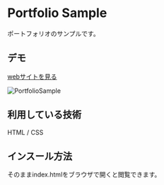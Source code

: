 Portfolio Sample
====

ポートフォリオのサンプルです。

## デモ
[webサイトを見る](https://mypage-jp-portfolio-sample.herokuapp.com/)

![PortfolioSample](https://user-images.githubusercontent.com/85175260/122333322-ec24fb00-cf72-11eb-991a-a86d77eb1469.png)


## 利用している技術
HTML / CSS

## インスール方法
そのままindex.htmlをブラウザで開くと閲覧できます。
